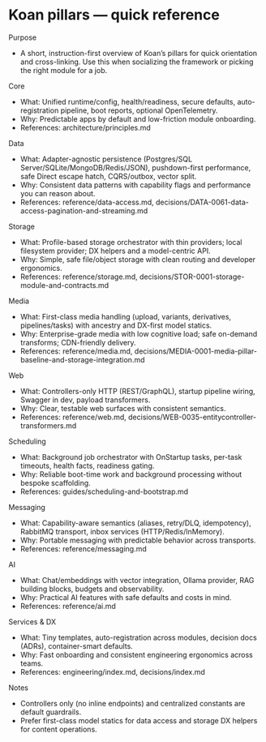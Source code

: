# Koan pillars — quick reference

Purpose
- A short, instruction-first overview of Koan’s pillars for quick orientation and cross-linking. Use this when socializing the framework or picking the right module for a job.

Core
- What: Unified runtime/config, health/readiness, secure defaults, auto-registration pipeline, boot reports, optional OpenTelemetry.
- Why: Predictable apps by default and low-friction module onboarding.
- References: architecture/principles.md

Data
- What: Adapter-agnostic persistence (Postgres/SQL Server/SQLite/MongoDB/Redis/JSON), pushdown-first performance, safe Direct escape hatch, CQRS/outbox, vector split.
- Why: Consistent data patterns with capability flags and performance you can reason about.
- References: reference/data-access.md, decisions/DATA-0061-data-access-pagination-and-streaming.md

Storage
- What: Profile-based storage orchestrator with thin providers; local filesystem provider; DX helpers and a model-centric API.
- Why: Simple, safe file/object storage with clean routing and developer ergonomics.
- References: reference/storage.md, decisions/STOR-0001-storage-module-and-contracts.md

Media
- What: First-class media handling (upload, variants, derivatives, pipelines/tasks) with ancestry and DX-first model statics.
- Why: Enterprise-grade media with low cognitive load; safe on-demand transforms; CDN-friendly delivery.
- References: reference/media.md, decisions/MEDIA-0001-media-pillar-baseline-and-storage-integration.md

Web
- What: Controllers-only HTTP (REST/GraphQL), startup pipeline wiring, Swagger in dev, payload transformers.
- Why: Clear, testable web surfaces with consistent semantics.
- References: reference/web.md, decisions/WEB-0035-entitycontroller-transformers.md

Scheduling
- What: Background job orchestrator with OnStartup tasks, per-task timeouts, health facts, readiness gating.
- Why: Reliable boot-time work and background processing without bespoke scaffolding.
- References: guides/scheduling-and-bootstrap.md

Messaging
- What: Capability-aware semantics (aliases, retry/DLQ, idempotency), RabbitMQ transport, inbox services (HTTP/Redis/InMemory).
- Why: Portable messaging with predictable behavior across transports.
- References: reference/messaging.md

AI
- What: Chat/embeddings with vector integration, Ollama provider, RAG building blocks, budgets and observability.
- Why: Practical AI features with safe defaults and costs in mind.
- References: reference/ai.md

Services & DX
- What: Tiny templates, auto-registration across modules, decision docs (ADRs), container-smart defaults.
- Why: Fast onboarding and consistent engineering ergonomics across teams.
- References: engineering/index.md, decisions/index.md

Notes
- Controllers only (no inline endpoints) and centralized constants are default guardrails.
- Prefer first-class model statics for data access and storage DX helpers for content operations.